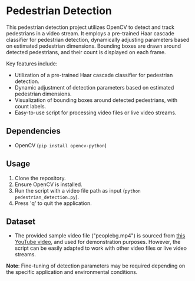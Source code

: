 # Pedestrian Detection

This pedestrian detection project utilizes OpenCV to detect and track pedestrians in a video stream. It employs a pre-trained Haar cascade classifier for pedestrian detection, dynamically adjusting parameters based on estimated pedestrian dimensions. Bounding boxes are drawn around detected pedestrians, and their count is displayed on each frame.

Key features include:

- Utilization of a pre-trained Haar cascade classifier for pedestrian detection.
- Dynamic adjustment of detection parameters based on estimated pedestrian dimensions.
- Visualization of bounding boxes around detected pedestrians, with count labels.
- Easy-to-use script for processing video files or live video streams.

## Dependencies

- OpenCV (`pip install opencv-python`)

## Usage

1. Clone the repository.
2. Ensure OpenCV is installed.
3. Run the script with a video file path as input (`python pedestrian_detection.py`).
4. Press 'q' to quit the application.

## Dataset

- The provided sample video file ("peoplebg.mp4") is sourced from [this YouTube video](https://youtu.be/ORrrKXGx2SE?si=jrLi9xuQdiMcoEwX), and used for demonstration purposes. However, the script can be easily adapted to work with other video files or live video streams.

**Note**: Fine-tuning of detection parameters may be required depending on the specific application and environmental conditions.
